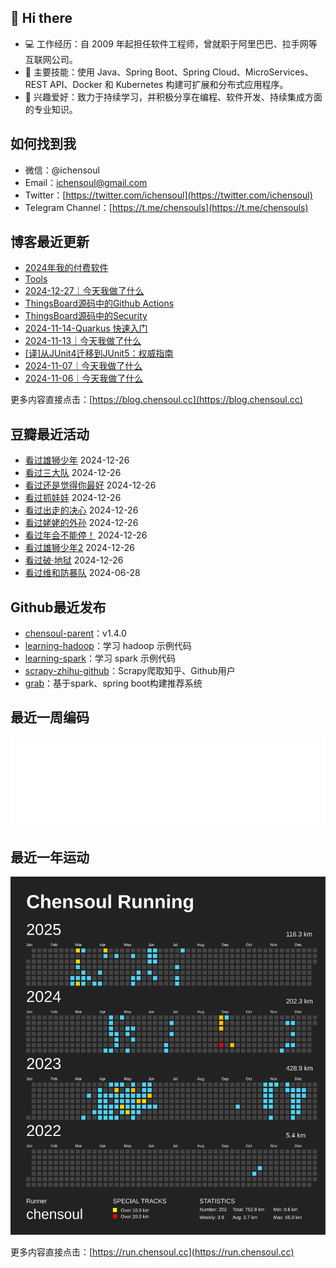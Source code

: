 ## 👋 Hi there

- 💻 工作经历：自 2009 年起担任软件工程师，曾就职于阿里巴巴、拉手网等互联网公司。
- 💬 主要技能：使用 Java、Spring Boot、Spring Cloud、MicroServices、REST API、Docker 和 Kubernetes 构建可扩展和分布式应用程序。
- 🌱 兴趣爱好：致力于持续学习，并积极分享在编程、软件开发、持续集成方面的专业知识。

## 如何找到我

- 微信：@ichensoul
- Email：[ichensoul@gmail.com](mailto:ichensoul@gmail.com)
- Twitter：[https://twitter.com/ichensoul](https://twitter.com/ichensoul)
- Telegram Channel：[https://t.me/chensouls](https://t.me/chensouls)

## 博客最近更新

<!-- blog starts -->
- [2024年我的付费软件](https://blog.chensoul.cc/posts/2024/12/31/til/)
- [Tools](https://blog.chensoul.cc/tools/)
- [2024-12-27｜今天我做了什么](https://blog.chensoul.cc/posts/2024/12/27/til/)
- [ThingsBoard源码中的Github Actions](https://blog.chensoul.cc/posts/2024/12/03/github-actions-in-thingsboard/)
- [ThingsBoard源码中的Security](https://blog.chensoul.cc/posts/2024/12/03/security-in-thingsboard/)
- [2024-11-14-Quarkus 快速入门](https://blog.chensoul.cc/posts/2024/11/14/quarkus-quick-start/)
- [2024-11-13｜今天我做了什么](https://blog.chensoul.cc/posts/2024/11/13/til/)
- [[译]从JUnit4迁移到JUnit5：权威指南](https://blog.chensoul.cc/posts/2024/11/07/junit-5-migration/)
- [2024-11-07｜今天我做了什么](https://blog.chensoul.cc/posts/2024/11/07/til/)
- [2024-11-06｜今天我做了什么](https://blog.chensoul.cc/posts/2024/11/06/til/)
<!-- blog ends -->

更多内容直接点击：[https://blog.chensoul.cc](https://blog.chensoul.cc)

## 豆瓣最近活动

<!-- douban starts -->
- [看过雄狮少年](http://movie.douban.com/subject/35144311/) 2024-12-26
- [看过三大队](http://movie.douban.com/subject/35208463/) 2024-12-26
- [看过还是觉得你最好](http://movie.douban.com/subject/35503125/) 2024-12-26
- [看过抓娃娃](http://movie.douban.com/subject/36653918/) 2024-12-26
- [看过出走的决心](http://movie.douban.com/subject/36587974/) 2024-12-26
- [看过姥姥的外孙](http://movie.douban.com/subject/36328210/) 2024-12-26
- [看过年会不能停！](http://movie.douban.com/subject/35725869/) 2024-12-26
- [看过雄狮少年2](http://movie.douban.com/subject/35883131/) 2024-12-26
- [看过破·地狱](http://movie.douban.com/subject/36712987/) 2024-12-26
- [看过维和防暴队](http://movie.douban.com/subject/35371629/) 2024-06-28
<!-- douban ends -->

## Github最近发布

<!-- recent_releases starts -->
- [chensoul-parent](https://github.com/chensoul/chensoul-parent/releases/tag/v1.4.0)：v1.4.0
- [learning-hadoop](https://github.com/chensoul/learning-hadoop/releases/tag/v0.0.1)：学习 hadoop 示例代码
- [learning-spark](https://github.com/chensoul/learning-spark/releases/tag/v0.0.1)：学习 spark 示例代码
- [scrapy-zhihu-github](https://github.com/chensoul/scrapy-zhihu-github/releases/tag/v0.0.1)：Scrapy爬取知乎、Github用户
- [grab](https://github.com/chensoul/grab/releases/tag/v0.0.1)：基于spark、spring boot构建推荐系统
<!-- recent_releases ends -->

## 最近一周编码

![light](https://raw.githubusercontent.com/chensoul/chensoul/main/images/wakatime_weekly_language_stats.svg#gh-light-mode-only)

## 最近一年运动

[![light](https://raw.githubusercontent.com/chensoul/running_page/master/assets/github.svg#gh-light-mode-only)](https://run.chensoul.cc)

更多内容直接点击：[https://run.chensoul.cc](https://run.chensoul.cc)

